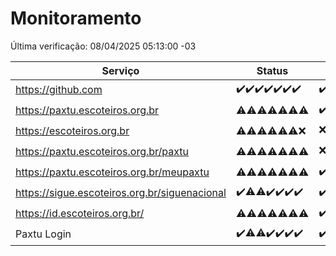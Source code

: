 # Monitoramento

Última verificação: 08/04/2025 05:13:00 -03

|Serviço|Status|Últimas 24h|
|---|---|---|
|https://github.com|<span title="2025-04-01: OK=23">✔️</span><span title="2025-04-02: OK=23">✔️</span><span title="2025-04-03: OK=23">✔️</span><span title="2025-04-04: OK=23">✔️</span><span title="2025-04-05: OK=23">✔️</span><span title="2025-04-06: OK=23">✔️</span><span title="2025-04-07: OK=7">✔️</span>|<span title="07/04/2025 05:13:00 -03 : 200">✔️</span><span title="07/04/2025 06:10:00 -03 : 200">✔️</span><span title="07/04/2025 07:10:00 -03 : 200">✔️</span><span title="07/04/2025 08:07:00 -03 : 200">✔️</span><span title="07/04/2025 09:17:00 -03 : 200">✔️</span><span title="07/04/2025 10:20:00 -03 : 200">✔️</span><span title="07/04/2025 11:09:00 -03 : 200">✔️</span><span title="07/04/2025 12:09:00 -03 : 200">✔️</span><span title="07/04/2025 13:10:00 -03 : 200">✔️</span><span title="07/04/2025 14:08:00 -03 : 200">✔️</span><span title="07/04/2025 15:12:00 -03 : 200">✔️</span><span title="07/04/2025 16:07:00 -03 : 200">✔️</span><span title="07/04/2025 17:09:00 -03 : 200">✔️</span><span title="07/04/2025 18:08:00 -03 : 200">✔️</span><span title="07/04/2025 19:08:00 -03 : 200">✔️</span><span title="07/04/2025 20:08:00 -03 : 200">✔️</span><span title="07/04/2025 21:43:00 -03 : 200">✔️</span><span title="07/04/2025 23:19:00 -03 : 200">✔️</span><span title="08/04/2025 00:25:00 -03 : 200">✔️</span><span title="08/04/2025 01:11:00 -03 : 200">✔️</span><span title="08/04/2025 02:09:00 -03 : 200">✔️</span><span title="08/04/2025 03:13:00 -03 : 200">✔️</span><span title="08/04/2025 04:09:00 -03 : 200">✔️</span><span title="08/04/2025 05:13:00 -03 : 200">✔️</span>|
|https://paxtu.escoteiros.org.br|<span title="2025-04-01: OK=3, Falhas=20">⚠️</span><span title="2025-04-02: OK=11, Falhas=12">⚠️</span><span title="2025-04-03: OK=10, Falhas=13">⚠️</span><span title="2025-04-04: OK=11, Falhas=12">⚠️</span><span title="2025-04-05: OK=12, Falhas=11">⚠️</span><span title="2025-04-06: OK=11, Falhas=12">⚠️</span><span title="2025-04-07: OK=2, Falhas=5">⚠️</span>|<span title="07/04/2025 05:13:00 -03 : 200">✔️</span><span title="07/04/2025 06:10:00 -03 : 200">✔️</span><span title="07/04/2025 07:10:00 -03 : 200">✔️</span><span title="07/04/2025 08:07:00 -03 : 200">✔️</span><span title="07/04/2025 09:17:00 -03 : 200">✔️</span><span title="07/04/2025 10:20:00 -03 : 403">❌</span><span title="07/04/2025 11:09:00 -03 : 200">✔️</span><span title="07/04/2025 12:09:00 -03 : 200">✔️</span><span title="07/04/2025 13:10:00 -03 : 403">❌</span><span title="07/04/2025 14:08:00 -03 : 200">✔️</span><span title="07/04/2025 15:12:00 -03 : 200">✔️</span><span title="07/04/2025 16:07:00 -03 : 200">✔️</span><span title="07/04/2025 17:09:00 -03 : 403">❌</span><span title="07/04/2025 18:08:00 -03 : 403">❌</span><span title="07/04/2025 19:08:00 -03 : 200">✔️</span><span title="07/04/2025 20:08:00 -03 : 403">❌</span><span title="07/04/2025 21:43:00 -03 : 200">✔️</span><span title="07/04/2025 23:19:00 -03 : 403">❌</span><span title="08/04/2025 00:25:00 -03 : 200">✔️</span><span title="08/04/2025 01:11:00 -03 : 403">❌</span><span title="08/04/2025 02:09:00 -03 : 200">✔️</span><span title="08/04/2025 03:13:00 -03 : 403">❌</span><span title="08/04/2025 04:09:00 -03 : 200">✔️</span><span title="08/04/2025 05:13:00 -03 : 403">❌</span>|
|https://escoteiros.org.br|<span title="2025-04-01: OK=2, Falhas=21">⚠️</span><span title="2025-04-02: OK=8, Falhas=15">⚠️</span><span title="2025-04-03: OK=5, Falhas=18">⚠️</span><span title="2025-04-04: OK=8, Falhas=15">⚠️</span><span title="2025-04-05: OK=1, Falhas=22">⚠️</span><span title="2025-04-06: OK=1, Falhas=22">⚠️</span><span title="2025-04-07: Falhas=7">❌</span>|<span title="07/04/2025 05:13:00 -03 : 403">❌</span><span title="07/04/2025 06:10:00 -03 : 403">❌</span><span title="07/04/2025 07:10:00 -03 : 403">❌</span><span title="07/04/2025 08:07:00 -03 : 403">❌</span><span title="07/04/2025 09:17:00 -03 : 403">❌</span><span title="07/04/2025 10:20:00 -03 : 403">❌</span><span title="07/04/2025 11:09:00 -03 : 403">❌</span><span title="07/04/2025 12:09:00 -03 : 403">❌</span><span title="07/04/2025 13:10:00 -03 : 403">❌</span><span title="07/04/2025 14:08:00 -03 : 403">❌</span><span title="07/04/2025 15:12:00 -03 : 403">❌</span><span title="07/04/2025 16:07:00 -03 : 403">❌</span><span title="07/04/2025 17:09:00 -03 : 403">❌</span><span title="07/04/2025 18:08:00 -03 : 403">❌</span><span title="07/04/2025 19:08:00 -03 : 403">❌</span><span title="07/04/2025 20:08:00 -03 : 200">✔️</span><span title="07/04/2025 21:43:00 -03 : 403">❌</span><span title="07/04/2025 23:19:00 -03 : 200">✔️</span><span title="08/04/2025 00:25:00 -03 : 403">❌</span><span title="08/04/2025 01:11:00 -03 : 403">❌</span><span title="08/04/2025 02:09:00 -03 : 200">✔️</span><span title="08/04/2025 03:13:00 -03 : 403">❌</span><span title="08/04/2025 04:09:00 -03 : 403">❌</span><span title="08/04/2025 05:13:00 -03 : 403">❌</span>|
|https://paxtu.escoteiros.org.br/paxtu|<span title="2025-04-01: OK=9, Falhas=14">⚠️</span><span title="2025-04-02: OK=3, Falhas=20">⚠️</span><span title="2025-04-03: OK=9, Falhas=14">⚠️</span><span title="2025-04-04: OK=5, Falhas=18">⚠️</span><span title="2025-04-05: OK=4, Falhas=19">⚠️</span><span title="2025-04-06: OK=3, Falhas=20">⚠️</span><span title="2025-04-07: OK=1, Falhas=6">⚠️</span>|<span title="07/04/2025 05:13:00 -03 : 403">❌</span><span title="07/04/2025 06:10:00 -03 : 403">❌</span><span title="07/04/2025 07:10:00 -03 : 200">✔️</span><span title="07/04/2025 08:07:00 -03 : 200">✔️</span><span title="07/04/2025 09:17:00 -03 : 200">✔️</span><span title="07/04/2025 10:20:00 -03 : 403">❌</span><span title="07/04/2025 11:09:00 -03 : 403">❌</span><span title="07/04/2025 12:09:00 -03 : 403">❌</span><span title="07/04/2025 13:10:00 -03 : 200">✔️</span><span title="07/04/2025 14:08:00 -03 : 403">❌</span><span title="07/04/2025 15:12:00 -03 : 200">✔️</span><span title="07/04/2025 16:07:00 -03 : 200">✔️</span><span title="07/04/2025 17:09:00 -03 : 403">❌</span><span title="07/04/2025 18:08:00 -03 : 403">❌</span><span title="07/04/2025 19:08:00 -03 : 403">❌</span><span title="07/04/2025 20:08:00 -03 : 403">❌</span><span title="07/04/2025 21:43:00 -03 : 200">✔️</span><span title="07/04/2025 23:19:00 -03 : 403">❌</span><span title="08/04/2025 00:25:00 -03 : 200">✔️</span><span title="08/04/2025 01:11:00 -03 : 403">❌</span><span title="08/04/2025 02:09:00 -03 : 403">❌</span><span title="08/04/2025 03:13:00 -03 : 403">❌</span><span title="08/04/2025 04:09:00 -03 : 403">❌</span><span title="08/04/2025 05:13:00 -03 : 200">✔️</span>|
|https://paxtu.escoteiros.org.br/meupaxtu|<span title="2025-04-01: OK=4, Falhas=19">⚠️</span><span title="2025-04-02: OK=5, Falhas=18">⚠️</span><span title="2025-04-03: OK=6, Falhas=17">⚠️</span><span title="2025-04-04: OK=4, Falhas=19">⚠️</span><span title="2025-04-05: OK=7, Falhas=16">⚠️</span><span title="2025-04-06: OK=4, Falhas=19">⚠️</span><span title="2025-04-07: OK=5, Falhas=2">⚠️</span>|<span title="07/04/2025 05:13:00 -03 : 200">✔️</span><span title="07/04/2025 06:10:00 -03 : 200">✔️</span><span title="07/04/2025 07:10:00 -03 : 403">❌</span><span title="07/04/2025 08:07:00 -03 : 200">✔️</span><span title="07/04/2025 09:17:00 -03 : 200">✔️</span><span title="07/04/2025 10:20:00 -03 : 403">❌</span><span title="07/04/2025 11:09:00 -03 : 403">❌</span><span title="07/04/2025 12:09:00 -03 : 200">✔️</span><span title="07/04/2025 13:10:00 -03 : 403">❌</span><span title="07/04/2025 14:08:00 -03 : 403">❌</span><span title="07/04/2025 15:12:00 -03 : 200">✔️</span><span title="07/04/2025 16:07:00 -03 : 403">❌</span><span title="07/04/2025 17:09:00 -03 : 403">❌</span><span title="07/04/2025 18:08:00 -03 : 403">❌</span><span title="07/04/2025 19:08:00 -03 : 403">❌</span><span title="07/04/2025 20:08:00 -03 : 403">❌</span><span title="07/04/2025 21:43:00 -03 : 200">✔️</span><span title="07/04/2025 23:19:00 -03 : 403">❌</span><span title="08/04/2025 00:25:00 -03 : 200">✔️</span><span title="08/04/2025 01:11:00 -03 : 200">✔️</span><span title="08/04/2025 02:09:00 -03 : 200">✔️</span><span title="08/04/2025 03:13:00 -03 : 403">❌</span><span title="08/04/2025 04:09:00 -03 : 200">✔️</span><span title="08/04/2025 05:13:00 -03 : 403">❌</span>|
|https://sigue.escoteiros.org.br/siguenacional|<span title="2025-04-01: OK=23">✔️</span><span title="2025-04-02: OK=22, Falhas=1">⚠️</span><span title="2025-04-03: OK=22, Falhas=1">⚠️</span><span title="2025-04-04: OK=23">✔️</span><span title="2025-04-05: OK=23">✔️</span><span title="2025-04-06: OK=23">✔️</span><span title="2025-04-07: OK=7">✔️</span>|<span title="07/04/2025 05:13:00 -03 : 200">✔️</span><span title="07/04/2025 06:10:00 -03 : 200">✔️</span><span title="07/04/2025 07:10:00 -03 : 200">✔️</span><span title="07/04/2025 08:07:00 -03 : 200">✔️</span><span title="07/04/2025 09:17:00 -03 : 200">✔️</span><span title="07/04/2025 10:20:00 -03 : 200">✔️</span><span title="07/04/2025 11:09:00 -03 : 200">✔️</span><span title="07/04/2025 12:09:00 -03 : 200">✔️</span><span title="07/04/2025 13:10:00 -03 : 200">✔️</span><span title="07/04/2025 14:08:00 -03 : 200">✔️</span><span title="07/04/2025 15:12:00 -03 : 200">✔️</span><span title="07/04/2025 16:07:00 -03 : 200">✔️</span><span title="07/04/2025 17:09:00 -03 : 200">✔️</span><span title="07/04/2025 18:08:00 -03 : 200">✔️</span><span title="07/04/2025 19:08:00 -03 : 200">✔️</span><span title="07/04/2025 20:08:00 -03 : 200">✔️</span><span title="07/04/2025 21:43:00 -03 : 200">✔️</span><span title="07/04/2025 23:19:00 -03 : 200">✔️</span><span title="08/04/2025 00:25:00 -03 : 200">✔️</span><span title="08/04/2025 01:11:00 -03 : 200">✔️</span><span title="08/04/2025 02:09:00 -03 : 200">✔️</span><span title="08/04/2025 03:13:00 -03 : 200">✔️</span><span title="08/04/2025 04:09:00 -03 : 200">✔️</span><span title="08/04/2025 05:13:00 -03 : 200">✔️</span>|
|https://id.escoteiros.org.br/|<span title="2025-04-01: OK=9, Falhas=14">⚠️</span><span title="2025-04-02: OK=11, Falhas=12">⚠️</span><span title="2025-04-03: OK=12, Falhas=11">⚠️</span><span title="2025-04-04: OK=10, Falhas=13">⚠️</span><span title="2025-04-05: OK=13, Falhas=10">⚠️</span><span title="2025-04-06: OK=11, Falhas=12">⚠️</span><span title="2025-04-07: OK=4, Falhas=3">⚠️</span>|<span title="07/04/2025 05:13:00 -03 : 200">✔️</span><span title="07/04/2025 06:10:00 -03 : 200">✔️</span><span title="07/04/2025 07:10:00 -03 : 403">❌</span><span title="07/04/2025 08:07:00 -03 : 403">❌</span><span title="07/04/2025 09:17:00 -03 : 403">❌</span><span title="07/04/2025 10:20:00 -03 : 403">❌</span><span title="07/04/2025 11:09:00 -03 : 200">✔️</span><span title="07/04/2025 12:09:00 -03 : 200">✔️</span><span title="07/04/2025 13:10:00 -03 : 200">✔️</span><span title="07/04/2025 14:08:00 -03 : 200">✔️</span><span title="07/04/2025 15:12:00 -03 : 403">❌</span><span title="07/04/2025 16:07:00 -03 : 200">✔️</span><span title="07/04/2025 17:09:00 -03 : 403">❌</span><span title="07/04/2025 18:08:00 -03 : 403">❌</span><span title="07/04/2025 19:08:00 -03 : 200">✔️</span><span title="07/04/2025 20:08:00 -03 : 403">❌</span><span title="07/04/2025 21:43:00 -03 : 200">✔️</span><span title="07/04/2025 23:19:00 -03 : 200">✔️</span><span title="08/04/2025 00:25:00 -03 : 200">✔️</span><span title="08/04/2025 01:11:00 -03 : 200">✔️</span><span title="08/04/2025 02:09:00 -03 : 403">❌</span><span title="08/04/2025 03:13:00 -03 : 200">✔️</span><span title="08/04/2025 04:09:00 -03 : 200">✔️</span><span title="08/04/2025 05:13:00 -03 : 200">✔️</span>|
|Paxtu Login|<span title="2025-04-01: OK=23">✔️</span><span title="2025-04-02: OK=22, Falhas=1">⚠️</span><span title="2025-04-03: OK=22, Falhas=1">⚠️</span><span title="2025-04-04: OK=23">✔️</span><span title="2025-04-05: OK=23">✔️</span><span title="2025-04-06: OK=23">✔️</span><span title="2025-04-07: OK=7">✔️</span>|<span title="07/04/2025 05:13:00 -03 : 200">✔️</span><span title="07/04/2025 06:10:00 -03 : 200">✔️</span><span title="07/04/2025 07:10:00 -03 : 200">✔️</span><span title="07/04/2025 08:07:00 -03 : 200">✔️</span><span title="07/04/2025 09:17:00 -03 : 200">✔️</span><span title="07/04/2025 10:20:00 -03 : 200">✔️</span><span title="07/04/2025 11:09:00 -03 : 200">✔️</span><span title="07/04/2025 12:09:00 -03 : 200">✔️</span><span title="07/04/2025 13:10:00 -03 : 200">✔️</span><span title="07/04/2025 14:08:00 -03 : 200">✔️</span><span title="07/04/2025 15:12:00 -03 : 200">✔️</span><span title="07/04/2025 16:07:00 -03 : 200">✔️</span><span title="07/04/2025 17:09:00 -03 : 200">✔️</span><span title="07/04/2025 18:08:00 -03 : 200">✔️</span><span title="07/04/2025 19:08:00 -03 : 200">✔️</span><span title="07/04/2025 20:08:00 -03 : 200">✔️</span><span title="07/04/2025 21:43:00 -03 : 200">✔️</span><span title="07/04/2025 23:19:00 -03 : 200">✔️</span><span title="08/04/2025 00:25:00 -03 : 200">✔️</span><span title="08/04/2025 01:11:00 -03 : 200">✔️</span><span title="08/04/2025 02:09:00 -03 : 200">✔️</span><span title="08/04/2025 03:13:00 -03 : 200">✔️</span><span title="08/04/2025 04:09:00 -03 : 200">✔️</span><span title="08/04/2025 05:13:00 -03 : 200">✔️</span>|
